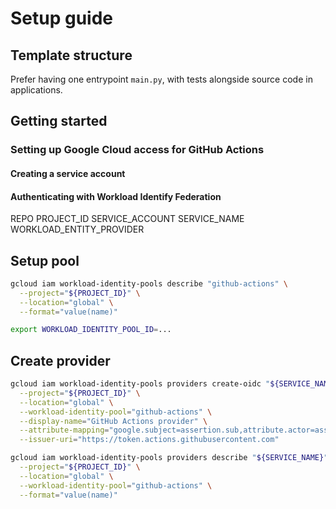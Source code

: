 # Setup guide

## Template structure

Prefer having one entrypoint `main.py`, with tests alongside source code in applications.

## Getting started

### Setting up Google Cloud access for GitHub Actions

#### Creating a service account

#### Authenticating with Workload Identify Federation

REPO
PROJECT_ID
SERVICE_ACCOUNT
SERVICE_NAME
WORKLOAD_ENTITY_PROVIDER

## Setup pool

```bash
gcloud iam workload-identity-pools describe "github-actions" \
  --project="${PROJECT_ID}" \
  --location="global" \
  --format="value(name)"
```

```bash
export WORKLOAD_IDENTITY_POOL_ID=...
```

## Create provider

```bash
gcloud iam workload-identity-pools providers create-oidc "${SERVICE_NAME}" \
  --project="${PROJECT_ID}" \
  --location="global" \
  --workload-identity-pool="github-actions" \
  --display-name="GitHub Actions provider" \
  --attribute-mapping="google.subject=assertion.sub,attribute.actor=assertion.actor,attribute.repository=assertion.repository,attribute.aud=assertion.aud" \
  --issuer-uri="https://token.actions.githubusercontent.com"
```

```bash
gcloud iam workload-identity-pools providers describe "${SERVICE_NAME}" \
  --project="${PROJECT_ID}" \
  --location="global" \
  --workload-identity-pool="github-actions" \
  --format="value(name)"
```
